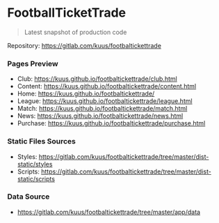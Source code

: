 # FootballTicketTrade
> Latest snapshot of production code

Repository: https://gitlab.com/kuus/footbaltickettrade

### Pages Preview
- Club: https://kuus.github.io/footbaltickettrade/club.html
- Content: https://kuus.github.io/footbaltickettrade/content.html
- Home: https://kuus.github.io/footbaltickettrade/
- League: https://kuus.github.io/footbaltickettrade/league.html
- Match: https://kuus.github.io/footbaltickettrade/match.html
- News: https://kuus.github.io/footbaltickettrade/news.html
- Purchase: https://kuus.github.io/footbaltickettrade/purchase.html

### Static Files Sources
- Styles: https://gitlab.com/kuus/footbaltickettrade/tree/master/dist-static/styles
- Scripts: https://gitlab.com/kuus/footbaltickettrade/tree/master/dist-static/scripts

### Data Source
- https://gitlab.com/kuus/footbaltickettrade/tree/master/app/data
